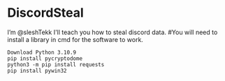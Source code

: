 # DiscordSteal
I’m @sleshTekk I'll teach you how to steal discord data. #You will need to install a library in cmd for the software to work.


    Download Python 3.10.9
    pip install pycryptodome
    python3 -m pip install requests
    pip install pywin32    
